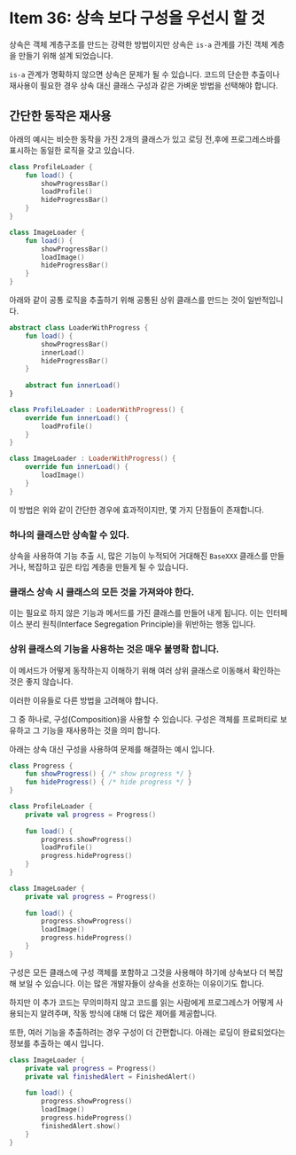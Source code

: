 # Item 36: 상속 보다 구성을 우선시 할 것

상속은 객체 계층구조를 만드는 강력한 방법이지만 상속은 `is-a` 관계를 가진 객체 계층을 만들기 위해 설계 되었습니다.

`is-a` 관계가 명확하지 않으면 상속은 문제가 될 수 있습니다. 
코드의 단순한 추출이나 재사용이 필요한 경우 상속 대신 클래스 구성과 같은 가벼운 방법을 선택해야 합니다.

## 간단한 동작은 재사용

아래의 예시는 비슷한 동작을 가진 2개의 클래스가 있고 로딩 전,후에 프로그레스바를 표시하는 동일한 로직을 갖고 있습니다.

```kotlin
class ProfileLoader {
    fun load() {
        showProgressBar()
        loadProfile()
        hideProgressBar()
    }
}

class ImageLoader {
    fun load() {
        showProgressBar()
        loadImage()
        hideProgressBar()
    }
}
```

아래와 같이 공통 로직을 추출하기 위해 공통된 상위 클래스를 만드는 것이 일반적입니다.

```kotlin
abstract class LoaderWithProgress {
    fun load() {
        showProgressBar()
        innerLoad()
        hideProgressBar()
    }
    
    abstract fun innerLoad()
}

class ProfileLoader : LoaderWithProgress() {
    override fun innerLoad() {
        loadProfile()
    }
}

class ImageLoader : LoaderWithProgress() {
    override fun innerLoad() {
        loadImage()
    }
}
```

이 방법은 위와 같이 간단한 경우에 효과적이지만, 몇 가지 단점들이 존재합니다.

### 하나의 클래스만 상속할 수 있다.

상속을 사용하여 기능 추출 시, 많은 기능이 누적되어 거대해진 `BaseXXX` 클래스를 만들거나, 복잡하고 깊은 타입 계층을 만들게 될 수 있습니다.

### 클래스 상속 시 클래스의 모든 것을 가져와야 한다.

이는 필요로 하지 않은 기능과 메서드를 가진 클래스를 만들어 내게 됩니다. 이는 인터페이스 분리 원칙(Interface Segregation Principle)을 위반하는 행동 입니다.

### 상위 클래스의 기능을 사용하는 것은 매우 불명확 합니다.

이 메서드가 어떻게 동작하는지 이해하기 위해 여러 상위 클래스로 이동해서 확인하는 것은 좋지 않습니다.


이러한 이유들로 다른 방법을 고려해야 합니다.

그 중 하나로, 구성(Composition)을 사용할 수 있습니다. 구성은 객체를 프로퍼티로 보유하고 그 기능을 재사용하는 것을 의미 합니다.

아래는 상속 대신 구성을 사용하여 문제를 해결하는 예시 입니다.

```kotlin
class Progress {
    fun showProgress() { /* show progress */ }
    fun hideProgress() { /* hide progress */ }
}

class ProfileLoader {
    private val progress = Progress()
    
    fun load() {
        progress.showProgress()
        loadProfile()
        progress.hideProgress()
    }
}

class ImageLoader {
    private val progress = Progress()
    
    fun load() {
        progress.showProgress()
        loadImage()
        progress.hideProgress()
    }
}
```

구성은 모든 클래스에 구성 객체를 포함하고 그것을 사용해야 하기에 상속보다 더 복잡해 보일 수 있습니다.
이는 많은 개발자들이 상속을 선호하는 이유이기도 합니다. 

하지만 이 추가 코드는 무의미하지 않고 코드를 읽는 사람에게 프로그레스가 어떻게 사용되는지 알려주며, 작동 방식에 대해 더 많은 제어를 제공합니다. 

또한, 여러 기능을 추출하려는 경우 구성이 더 간편합니다. 
아래는 로딩이 완료되었다는 정보를 추출하는 예시 입니다.

```kotlin
class ImageLoader {
    private val progress = Progress() 
    private val finishedAlert = FinishedAlert()
    
    fun load() {
        progress.showProgress()
        loadImage()
        progress.hideProgress()
        finishedAlert.show()
    }
}
```
